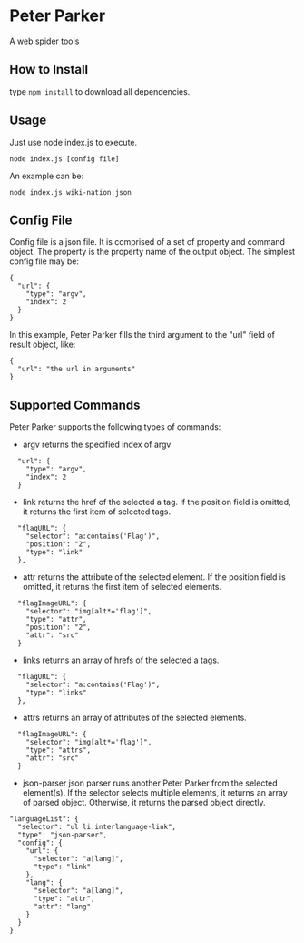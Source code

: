 Peter Parker
========================
A web spider tools

How to Install
------------------------
type ```npm install``` to download all dependencies.

Usage
------------------------
Just use node index.js to execute.

```
node index.js [config file]
```

An example can be:
```
node index.js wiki-nation.json
```

Config File
------------------------
Config file is a json file. It is comprised of a set of property and command
object. The property is the property name of the output object. The simplest
config file may be:

```
{
  "url": {
    "type": "argv",
    "index": 2
  }
}
```

In this example, Peter Parker fills the third argument to the "url" field of
result object, like:
```
{
  "url": "the url in arguments"
}
```

Supported Commands
------------------------
Peter Parker supports the following types of commands:
* argv
returns the specified index of argv
```
  "url": {
    "type": "argv",
    "index": 2
  }
```
* link
returns the href of the selected a tag. If the position field is omitted, it
returns the first item of selected tags.
```
  "flagURL": {
    "selector": "a:contains('Flag')",
    "position": "2",
    "type": "link"
  },
```
* attr
returns the attribute of the selected element. If the position field is omitted,
it returns the first item of selected elements.
```
  "flagImageURL": {
    "selector": "img[alt*='flag']",
    "type": "attr",
    "position": "2",
    "attr": "src"
  }
```
* links
returns an array of hrefs of the selected a tags.
```
  "flagURL": {
    "selector": "a:contains('Flag')",
    "type": "links"
  },
```
* attrs
returns an array of attributes of the selected elements.
```
  "flagImageURL": {
    "selector": "img[alt*='flag']",
    "type": "attrs",
    "attr": "src"
  }
```
* json-parser
json parser runs another Peter Parker from the selected element(s). If the
selector selects multiple elements, it returns an array of parsed object.
Otherwise, it returns the parsed object directly.
```
"languageList": {
  "selector": "ul li.interlanguage-link",
  "type": "json-parser",
  "config": {
    "url": {
      "selector": "a[lang]",
      "type": "link"
    },
    "lang": {
      "selector": "a[lang]",
      "type": "attr",
      "attr": "lang"
    }
  }
}
```
